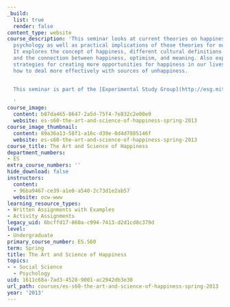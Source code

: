 ```yaml
---
_build:
  list: true
  render: false
content_type: website
course_description: 'This seminar looks at current theories on happiness and positive
  psychology as well as practical implications of those theories for our own lives.
  It explores the concept of happiness, different cultural definitions of happiness,
  and the connection between happiness, optimism, and meaning. Also explored are practical
  strategies for creating more opportunities for happiness in our lives and for learning
  how to deal more effectively with sources of unhappiness.


  This seminar is part of the [Experimental Study Group](http://esg.mit.edu/) at MIT.

  '
course_image:
  content: b87da465-8647-2a5d-75f4-7e832c2e00e9
  website: es-s60-the-art-and-science-of-happiness-spring-2013
course_image_thumbnail:
  content: 89a36a13-58f1-a16c-d39e-0d4d7885146f
  website: es-s60-the-art-and-science-of-happiness-spring-2013
course_title: The Art and Science of Happiness
department_numbers:
- ES
extra_course_numbers: ''
hide_download: false
instructors:
  content:
  - 96ba9467-ce39-a1e0-a540-2c73d1e2ab57
  website: ocw-www
learning_resource_types:
- Written Assignments with Examples
- Activity Assignments
legacy_uid: 6bcffd17-860a-c994-7413-d2d1cd8c379d
level:
- Undergraduate
primary_course_number: ES.S60
term: Spring
title: The Art and Science of Happiness
topics:
- - Social Science
  - Psychology
uid: 1611c68a-7ad3-4528-9001-ac2942db3e30
url_path: courses/es-s60-the-art-and-science-of-happiness-spring-2013
year: '2013'
---
```

